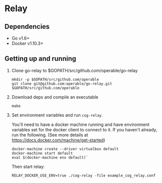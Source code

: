 # Relay

## Dependencies

* Go v1.6+
* Docker v1.10.3+

## Getting up and running

1. Clone go-relay to $GOPATH/src/github.com/operable/go-relay

   ```
   mkdir -p $GOPATH/src/github.com/operable
   git clone git@github.com:operable/go-relay.git $GOPATH/src/github.com/operable
   ```

2. Download deps and compile an executable

   ```
   make
   ```

3. Set environment variables and run `cog-relay`.

   You'll need to have a docker machine running and have environment variables
   set for the docker client to connect to it. If you haven't already, run the
   following. (See more details at https://docs.docker.com/machine/get-started)

   ```
   docker-machine create --driver virtualbox default
   docker-machine start default
   eval $(docker-machine env default)`
   ```

   Then start relay:

   ```
   RELAY_DOCKER_USE_ENV=true ./cog-relay -file example_cog_relay.conf
   ```

